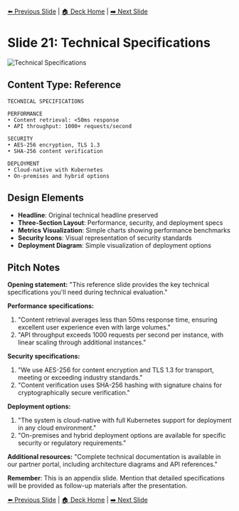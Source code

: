 <!-- Navigation Header -->
[⬅️ Previous Slide](slide20.md) | [🏠 Deck Home](../README.md) | [➡️ Next Slide](slide01.md)

# Slide 21: Technical Specifications

![Technical Specifications](../images/slide21.png)

## Content Type: Reference

```
TECHNICAL SPECIFICATIONS

PERFORMANCE
• Content retrieval: <50ms response
• API throughput: 1000+ requests/second

SECURITY
• AES-256 encryption, TLS 1.3
• SHA-256 content verification

DEPLOYMENT
• Cloud-native with Kubernetes
• On-premises and hybrid options
```

## Design Elements

- **Headline**: Original technical headline preserved
- **Three-Section Layout**: Performance, security, and deployment specs
- **Metrics Visualization**: Simple charts showing performance benchmarks
- **Security Icons**: Visual representation of security standards
- **Deployment Diagram**: Simple visualization of deployment options

## Pitch Notes

**Opening statement:**
"This reference slide provides the key technical specifications you'll need during technical evaluation."

**Performance specifications:**
1. "Content retrieval averages less than 50ms response time, ensuring excellent user experience even with large volumes."
2. "API throughput exceeds 1000 requests per second per instance, with linear scaling through additional instances."

**Security specifications:**
1. "We use AES-256 for content encryption and TLS 1.3 for transport, meeting or exceeding industry standards."
2. "Content verification uses SHA-256 hashing with signature chains for cryptographically secure verification."

**Deployment options:**
1. "The system is cloud-native with full Kubernetes support for deployment in any cloud environment."
2. "On-premises and hybrid deployment options are available for specific security or regulatory requirements."

**Additional resources:**
"Complete technical documentation is available in our partner portal, including architecture diagrams and API references."

**Remember**: This is an appendix slide. Mention that detailed specifications will be provided as follow-up materials after the presentation.

<!-- Navigation Footer -->
[⬅️ Previous Slide](slide20.md) | [🏠 Deck Home](../README.md) | [➡️ Next Slide](slide01.md)